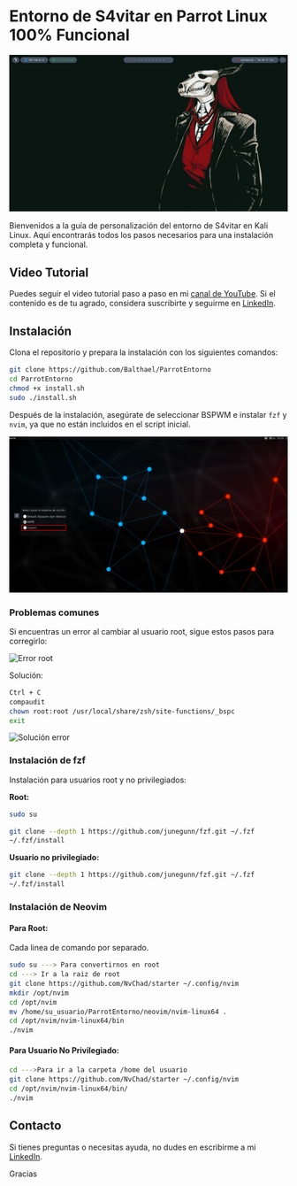 
# Entorno de S4vitar en Parrot Linux 100% Funcional

![Entorno S4vitar](images/01.png)

Bienvenidos a la guía de personalización del entorno de S4vitar en Kali Linux. Aquí encontrarás todos los pasos necesarios para una instalación completa y funcional.

## Video Tutorial

Puedes seguir el video tutorial paso a paso en mi [canal de YouTube](https://youtu.be/YUgXB2IZtcQ). Si el contenido es de tu agrado, considera suscribirte y seguirme en [LinkedIn](https://www.linkedin.com/in/johnosoriob/).

## Instalación

Clona el repositorio y prepara la instalación con los siguientes comandos:

```bash
git clone https://github.com/Balthael/ParrotEntorno
cd ParrotEntorno
chmod +x install.sh
sudo ./install.sh
```

Después de la instalación, asegúrate de seleccionar BSPWM e instalar `fzf` y `nvim`, ya que no están incluidos en el script inicial.

 ![bspwm](images/02.png)

### Problemas comunes

Si encuentras un error al cambiar al usuario root, sigue estos pasos para corregirlo:

![Error root](images/03.png)

Solución:

```bash
Ctrl + C
compaudit
chown root:root /usr/local/share/zsh/site-functions/_bspc
exit
```

![Solución error](images/04.png)

### Instalación de fzf

Instalación para usuarios root y no privilegiados:

**Root:**

```bash
sudo su
```

```bash
git clone --depth 1 https://github.com/junegunn/fzf.git ~/.fzf
~/.fzf/install
```

**Usuario no privilegiado:**

```bash
git clone --depth 1 https://github.com/junegunn/fzf.git ~/.fzf
~/.fzf/install
```

### Instalación de Neovim

#### Para Root:
Cada linea de comando por separado.

```bash
sudo su ---> Para convertirnos en root
cd ---> Ir a la raiz de root
git clone https://github.com/NvChad/starter ~/.config/nvim
mkdir /opt/nvim
cd /opt/nvim
mv /home/su_usuario/ParrotEntorno/neovim/nvim-linux64 .
cd /opt/nvim/nvim-linux64/bin
./nvim
```

#### Para Usuario No Privilegiado:

```bash
cd --->Para ir a la carpeta /home del usuario
git clone https://github.com/NvChad/starter ~/.config/nvim
cd /opt/nvim/nvim-linux64/bin/ 
./nvim
```

## Contacto

Si tienes preguntas o necesitas ayuda, no dudes en escribirme a mi [LinkedIn](https://www.linkedin.com/in/johnosoriob/).

Gracias

